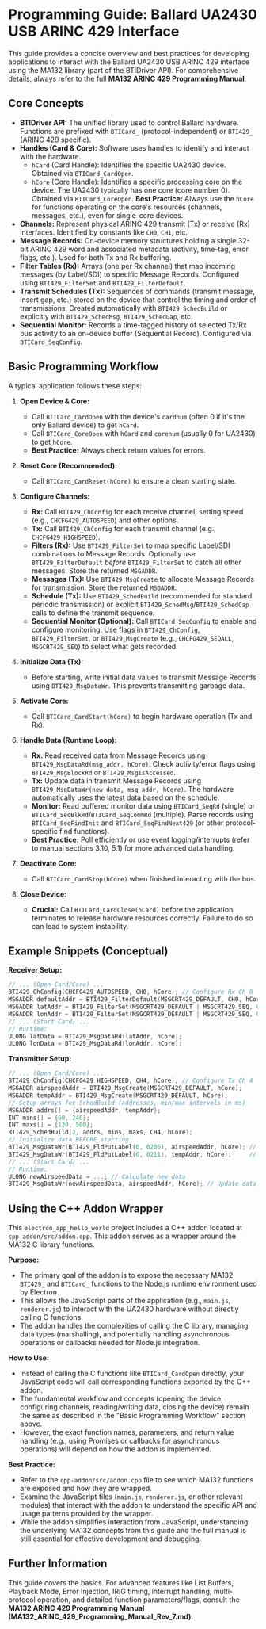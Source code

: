 # Programming Guide: Ballard UA2430 USB ARINC 429 Interface

This guide provides a concise overview and best practices for developing applications to interact with the Ballard UA2430 USB ARINC 429 interface using the MA132 library (part of the BTIDriver API). For comprehensive details, always refer to the full **MA132 ARINC 429 Programming Manual**.

## Core Concepts

*   **BTIDriver API:** The unified library used to control Ballard hardware. Functions are prefixed with `BTICard_` (protocol-independent) or `BTI429_` (ARINC 429 specific).
*   **Handles (Card & Core):** Software uses handles to identify and interact with the hardware.
    *   `hCard` (Card Handle): Identifies the specific UA2430 device. Obtained via `BTICard_CardOpen`.
    *   `hCore` (Core Handle): Identifies a specific processing core on the device. The UA2430 typically has one core (core number 0). Obtained via `BTICard_CoreOpen`. **Best Practice:** Always use the `hCore` for functions operating on the core's resources (channels, messages, etc.), even for single-core devices.
*   **Channels:** Represent physical ARINC 429 transmit (Tx) or receive (Rx) interfaces. Identified by constants like `CH0`, `CH1`, etc.
*   **Message Records:** On-device memory structures holding a single 32-bit ARINC 429 word and associated metadata (activity, time-tag, error flags, etc.). Used for both Tx and Rx buffering.
*   **Filter Tables (Rx):** Arrays (one per Rx channel) that map incoming messages (by Label/SDI) to specific Message Records. Configured using `BTI429_FilterSet` and `BTI429_FilterDefault`.
*   **Transmit Schedules (Tx):** Sequences of commands (transmit message, insert gap, etc.) stored on the device that control the timing and order of transmissions. Created automatically with `BTI429_SchedBuild` or explicitly with `BTI429_SchedMsg`, `BTI429_SchedGap`, etc.
*   **Sequential Monitor:** Records a time-tagged history of selected Tx/Rx bus activity to an on-device buffer (Sequential Record). Configured via `BTICard_SeqConfig`.

## Basic Programming Workflow

A typical application follows these steps:

1.  **Open Device & Core:**
    *   Call `BTICard_CardOpen` with the device's `cardnum` (often 0 if it's the only Ballard device) to get `hCard`.
    *   Call `BTICard_CoreOpen` with `hCard` and `corenum` (usually 0 for UA2430) to get `hCore`.
    *   **Best Practice:** Always check return values for errors.

2.  **Reset Core (Recommended):**
    *   Call `BTICard_CardReset(hCore)` to ensure a clean starting state.

3.  **Configure Channels:**
    *   **Rx:** Call `BTI429_ChConfig` for each receive channel, setting speed (e.g., `CHCFG429_AUTOSPEED`) and other options.
    *   **Tx:** Call `BTI429_ChConfig` for each transmit channel (e.g., `CHCFG429_HIGHSPEED`).
    *   **Filters (Rx):** Use `BTI429_FilterSet` to map specific Label/SDI combinations to Message Records. Optionally use `BTI429_FilterDefault` *before* `BTI429_FilterSet` to catch all other messages. Store the returned `MSGADDR`.
    *   **Messages (Tx):** Use `BTI429_MsgCreate` to allocate Message Records for transmission. Store the returned `MSGADDR`.
    *   **Schedule (Tx):** Use `BTI429_SchedBuild` (recommended for standard periodic transmission) or explicit `BTI429_SchedMsg`/`BTI429_SchedGap` calls to define the transmit sequence.
    *   **Sequential Monitor (Optional):** Call `BTICard_SeqConfig` to enable and configure monitoring. Use flags in `BTI429_ChConfig`, `BTI429_FilterSet`, or `BTI429_MsgCreate` (e.g., `CHCFG429_SEQALL`, `MSGCRT429_SEQ`) to select what gets recorded.

4.  **Initialize Data (Tx):**
    *   Before starting, write initial data values to transmit Message Records using `BTI429_MsgDataWr`. This prevents transmitting garbage data.

5.  **Activate Core:**
    *   Call `BTICard_CardStart(hCore)` to begin hardware operation (Tx and Rx).

6.  **Handle Data (Runtime Loop):**
    *   **Rx:** Read received data from Message Records using `BTI429_MsgDataRd(msg_addr, hCore)`. Check activity/error flags using `BTI429_MsgBlockRd` or `BTI429_MsgIsAccessed`.
    *   **Tx:** Update data in transmit Message Records using `BTI429_MsgDataWr(new_data, msg_addr, hCore)`. The hardware automatically uses the latest data based on the schedule.
    *   **Monitor:** Read buffered monitor data using `BTICard_SeqRd` (single) or `BTICard_SeqBlkRd`/`BTICard_SeqCommRd` (multiple). Parse records using `BTICard_SeqFindInit` and `BTICard_SeqFindNext429` (or other protocol-specific find functions).
    *   **Best Practice:** Poll efficiently or use event logging/interrupts (refer to manual sections 3.10, 5.1) for more advanced data handling.

7.  **Deactivate Core:**
    *   Call `BTICard_CardStop(hCore)` when finished interacting with the bus.

8.  **Close Device:**
    *   **Crucial:** Call `BTICard_CardClose(hCard)` before the application terminates to release hardware resources correctly. Failure to do so can lead to system instability.

## Example Snippets (Conceptual)

**Receiver Setup:**

```c
// ... (Open Card/Core) ...
BTI429_ChConfig(CHCFG429_AUTOSPEED, CH0, hCore); // Configure Rx Ch 0
MSGADDR defaultAddr = BTI429_FilterDefault(MSGCRT429_DEFAULT, CH0, hCore);
MSGADDR latAddr = BTI429_FilterSet(MSGCRT429_DEFAULT | MSGCRT429_SEQ, 0310, SDIALL, CH0, hCore);
MSGADDR lonAddr = BTI429_FilterSet(MSGCRT429_DEFAULT | MSGCRT429_SEQ, 0311, SDIALL, CH0, hCore);
// ... (Start Card) ...
// Runtime:
ULONG latData = BTI429_MsgDataRd(latAddr, hCore);
ULONG lonData = BTI429_MsgDataRd(lonAddr, hCore);
```

**Transmitter Setup:**

```c
// ... (Open Card/Core) ...
BTI429_ChConfig(CHCFG429_HIGHSPEED, CH4, hCore); // Configure Tx Ch 4
MSGADDR airspeedAddr = BTI429_MsgCreate(MSGCRT429_DEFAULT, hCore);
MSGADDR tempAddr = BTI429_MsgCreate(MSGCRT429_DEFAULT, hCore);
// Setup arrays for SchedBuild (addresses, min/max intervals in ms)
MSGADDR addrs[] = {airspeedAddr, tempAddr};
INT mins[] = {60, 240};
INT maxs[] = {120, 500};
BTI429_SchedBuild(2, addrs, mins, maxs, CH4, hCore);
// Initialize data BEFORE starting
BTI429_MsgDataWr(BTI429_FldPutLabel(0, 0206), airspeedAddr, hCore); // Label 206, data 0
BTI429_MsgDataWr(BTI429_FldPutLabel(0, 0211), tempAddr, hCore);     // Label 211, data 0
// ... (Start Card) ...
// Runtime:
ULONG newAirspeedData = ...; // Calculate new data
BTI429_MsgDataWr(newAirspeedData, airspeedAddr, hCore); // Update data
```

## Using the C++ Addon Wrapper

This `electron_app_hello_world` project includes a C++ addon located at `cpp-addon/src/addon.cpp`. This addon serves as a wrapper around the MA132 C library functions.

**Purpose:**

*   The primary goal of the addon is to expose the necessary MA132 `BTI429_` and `BTICard_` functions to the Node.js runtime environment used by Electron.
*   This allows the JavaScript parts of the application (e.g., `main.js`, `renderer.js`) to interact with the UA2430 hardware without directly calling C functions.
*   The addon handles the complexities of calling the C library, managing data types (marshalling), and potentially handling asynchronous operations or callbacks needed for Node.js integration.

**How to Use:**

*   Instead of calling the C functions like `BTICard_CardOpen` directly, your JavaScript code will call corresponding functions exported by the C++ addon.
*   The fundamental workflow and concepts (opening the device, configuring channels, reading/writing data, closing the device) remain the same as described in the "Basic Programming Workflow" section above.
*   However, the exact function names, parameters, and return value handling (e.g., using Promises or callbacks for asynchronous operations) will depend on how the addon is implemented.

**Best Practice:**

*   Refer to the `cpp-addon/src/addon.cpp` file to see which MA132 functions are exposed and how they are wrapped.
*   Examine the JavaScript files (`main.js`, `renderer.js`, or other relevant modules) that interact with the addon to understand the specific API and usage patterns provided by the wrapper.
*   While the addon simplifies interaction from JavaScript, understanding the underlying MA132 concepts from this guide and the full manual is still essential for effective development and debugging.

## Further Information

This guide covers the basics. For advanced features like List Buffers, Playback Mode, Error Injection, IRIG timing, interrupt handling, multi-protocol operation, and detailed function parameters/flags, consult the **MA132 ARINC 429 Programming Manual (MA132_ARINC_429_Programming_Manual_Rev_7.md)**. 